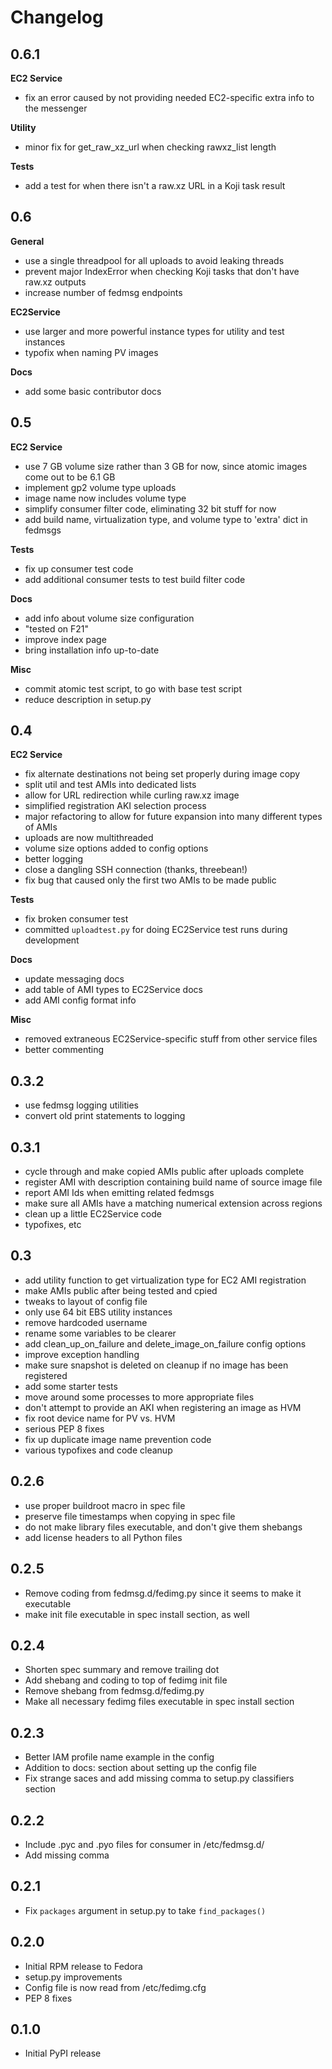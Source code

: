 # Changelog

## 0.6.1

**EC2 Service**
-   fix an error caused by not providing needed EC2-specific extra info
    to the messenger

**Utility**
-   minor fix for get_raw_xz_url when checking rawxz_list length

**Tests**
-   add a test for when there isn't a raw.xz URL in a Koji task result

## 0.6

**General**
-   use a single threadpool for all uploads to avoid leaking threads
-   prevent major IndexError when checking Koji tasks that don't have raw.xz
    outputs
-   increase number of fedmsg endpoints

**EC2Service**
-   use larger and more powerful instance types for utility and test instances
-   typofix when naming PV images

**Docs**
-   add some basic contributor docs

## 0.5

**EC2 Service**
-   use 7 GB volume size rather than 3 GB for now, since atomic images come out
    to be 6.1 GB
-   implement gp2 volume type uploads
-   image name now includes volume type
-   simplify consumer filter code, eliminating 32 bit stuff for now
-   add build name, virtualization type, and volume type to 'extra'
    dict in fedmsgs

**Tests**
-   fix up consumer test code
-   add additional consumer tests to test build filter code

**Docs**
-   add info about volume size configuration
-   "tested on F21"
-   improve index page
-   bring installation info up-to-date

**Misc**
-   commit atomic test script, to go with base test script
-   reduce description in setup.py

## 0.4

**EC2 Service**
-   fix alternate destinations not being set properly during image copy
-   split util and test AMIs into dedicated lists
-   allow for URL redirection while curling raw.xz image
-   simplified registration AKI selection process
-   major refactoring to allow for future expansion into many different
    types of AMIs
-   uploads are now multithreaded
-   volume size options added to config options
-   better logging
-   close a dangling SSH connection (thanks, threebean!)
-   fix bug that caused only the first two AMIs to be made public

**Tests**
-   fix broken consumer test
-   committed `uploadtest.py` for doing EC2Service test runs during
    development

**Docs**
-   update messaging docs
-   add table of AMI types to EC2Service docs
-   add AMI config format info

**Misc**
-   removed extraneous EC2Service-specific stuff from other service files
-   better commenting

## 0.3.2

-   use fedmsg logging utilities
-   convert old print statements to logging

## 0.3.1

-   cycle through and make copied AMIs public after uploads complete
-   register AMI with description containing build name of source image file
-   report AMI Ids when emitting related fedmsgs
-   make sure all AMIs have a matching numerical extension across regions
-   clean up a little EC2Service code
-   typofixes, etc

## 0.3

-   add utility function to get virtualization type for EC2 AMI registration
-   make AMIs public after being tested and cpied
-   tweaks to layout of config file
-   only use 64 bit EBS utility instances
-   remove hardcoded username
-   rename some variables to be clearer
-   add clean_up_on_failure and delete_image_on_failure config options
-   improve exception handling
-   make sure snapshot is deleted on cleanup if no image has been registered
-   add some starter tests
-   move around some processes to more appropriate files
-   don't attempt to provide an AKI when registering an image as HVM
-   fix root device name for PV vs. HVM
-   serious PEP 8 fixes
-   fix up duplicate image name prevention code
-   various typofixes and code cleanup

## 0.2.6

-   use proper buildroot macro in spec file
-   preserve file timestamps when copying in spec file
-   do not make library files executable, and don't give them shebangs
-   add license headers to all Python files 

## 0.2.5

-   Remove coding from fedmsg.d/fedimg.py since it seems to make it executable
-   make init file executable in spec install section, as well

## 0.2.4

-   Shorten spec summary and remove trailing dot
-   Add shebang and coding to top of fedimg init file
-   Remove shebang from fedmsg.d/fedimg.py
-   Make all necessary fedimg files executable in spec install section

## 0.2.3

-   Better IAM profile name example in the config
-   Addition to docs: section about setting up the config file
-   Fix strange saces and add missing comma to setup.py classifiers section

## 0.2.2

-   Include .pyc and .pyo files for consumer in /etc/fedmsg.d/
-   Add missing comma

## 0.2.1

-   Fix `packages` argument in setup.py to take `find_packages()`

## 0.2.0

-   Initial RPM release to Fedora
-   setup.py improvements
-   Config file is now read from /etc/fedimg.cfg
-   PEP 8 fixes

## 0.1.0

-   Initial PyPI release
